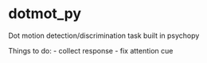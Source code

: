 # dotmot_py
Dot motion detection/discrimination task built in psychopy

Things to do:
	- collect response
	- fix attention cue
